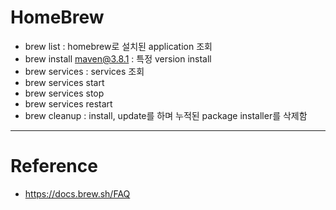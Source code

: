 # HomeBrew

- brew list : homebrew로 설치된 application 조회
- brew install maven@3.8.1 : 특정 version install
- brew services : services 조회
- brew services start
- brew services stop
- brew services restart
- brew cleanup : install, update를 하며 누적된 package installer를 삭제함

---

# Reference

- https://docs.brew.sh/FAQ
